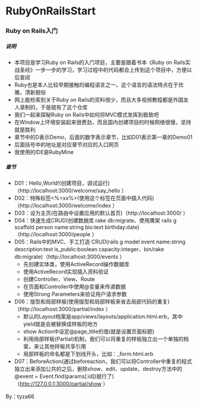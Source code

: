 # RubyOnRailsStart
### Ruby on Rails入门
##### 说明
- 本项目是学习Ruby on Rails的入门项目，主要是跟着书本《Ruby on Rails实战圣经》一步一步的学习，学习过程中的代码都会上传到这个项目中，方便以后查阅
- Ruby也是本人比较早期接触的编程语言之一，这个语言的语法特点在于优雅，清新脱俗
- 网上能检索到关于Ruby on Rails的资料很少，而且大多视频教程都是外国友人录制的，于是就有了这个仓库
- 我们一起来探秘Ruby on Rails中如何将MVC模式发挥到极致吧
- 在Window上环境安装起来很费劲，而且国内创建项目的时候网络很慢，坚持就是胜利
- 章节中的D表示Demo，后面的数字表示章节，比如D01表示第一章的Demo01
- 后面括号中的地址是对应章节对应的入口网页
- 我使用的IDE是RubyMine

##### 章节
- D01：Hello,World!(创建项目，调试运行)（http://localhost:3000/welcome/say_hello ）
- D02：特殊标签\<%=xx%>(使用这个标签在页面中插入代码)（http://localhost:3000/welcome/index ）
- D03：设为主页(在路由中设置应用的默认首页)（http://localhost:3000/ ）
- D04：快速生成CRUD(创建数据库 rake db:migrate、使用鹰架 rails g scaffold person name:string bio:text birthday:date)（http://localhost:3000/people ）
- D05：Rails中的MVC、手工打造 CRUD(rails g model event name:string description:text is_public:boolean capacity:integer、bin/rake db:migrate)（http://localhost:3000/events ）
    - 先创建实体类，使用ActiveRecord操作数据库
    - 使用ActiveRecord实现插入资料验证
    - 创建Controller、View、Route
    - 在页面和Controller中使用@变量来传递数据
    - 使用Strong Parameters来验证用户请求参数
- D06：版型和局部样板(使用版型和局部样板来省去局部代码的重复)（http://localhost:3000/partial/index ）
    - 默认的Layout档案是app/views/layouts/application.html.erb，其中yield就是会被替换成样板的地方
    - show Action中设定@page_title的值(就是设置页面标题)
    - 利用局部样板(Partial)机制，我们可以将重复的样板独立出一个单独的档案，来让其他样板共享引用
    - 局部样板的命名都是下划线开头，比如：_form.html.erb
- D07：BeforeAction(通过beforeaction，我们可以将Controller中重复的程式独立出来添加公共的之后，删除show、edit、update、destroy方法中的@event = Event.find(params[:id])就行了)（http://127.0.0.1:3000/partial/show ）

By：tyza66
